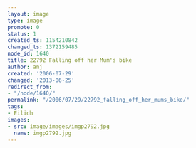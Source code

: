 ```yaml
---
layout: image
type: image
promote: 0
status: 1
created_ts: 1154210842
changed_ts: 1372159485
node_id: 1640
title: 22792 Falling off her Mum's bike
author: anj
created: '2006-07-29'
changed: '2013-06-25'
redirect_from:
- "/node/1640/"
permalink: "/2006/07/29/22792_falling_off_her_mums_bike/"
tags:
- Eilidh
images:
- src: image/images/imgp2792.jpg
  name: imgp2792.jpg
---
```



